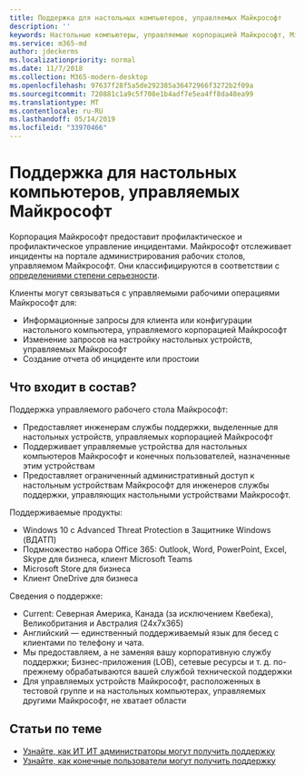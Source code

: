 ```yaml
---
title: Поддержка для настольных компьютеров, управляемых Майкрософт
description: ''
keywords: Настольные компьютеры, управляемые корпорацией Майкрософт, Microsoft 365, служба, документация
ms.service: m365-md
author: jdeckerms
ms.localizationpriority: normal
ms.date: 11/7/2018
ms.collection: M365-modern-desktop
ms.openlocfilehash: 97637f28f5a5de292385a36472966f3272b2f09a
ms.sourcegitcommit: 720881c1a9c5f708e1b4adf7e5ea4ff8da48ea99
ms.translationtype: MT
ms.contentlocale: ru-RU
ms.lasthandoff: 05/14/2019
ms.locfileid: "33970466"
---
```

# <a name="support-for-microsoft-managed-desktop"></a>Поддержка для настольных компьютеров, управляемых Майкрософт

Корпорация Майкрософт предоставит профилактическое и профилактическое управление инцидентами. Майкрософт отслеживает инциденты на портале администрирования рабочих столов, управляемом Майкрософт. Они классифицируются в соответствии с [определениями степени серьезности](../working-with-managed-desktop/admin-support.md#sev).

Клиенты могут связываться с управляемыми рабочими операциями Майкрософт для:
- Информационные запросы для клиента или конфигурации настольного компьютера, управляемого корпорацией Майкрософт
- Изменение запросов на настройку настольных устройств, управляемых Майкрософт
- Создание отчета об инциденте или простоии

## <a name="whats-included"></a>Что входит в состав?

Поддержка управляемого рабочего стола Майкрософт:

- Предоставляет инженерам службы поддержки, выделенные для настольных устройств, управляемых корпорацией Майкрософт
- Поддерживает управляемые устройства для настольных компьютеров Майкрософт и конечных пользователей, назначенные этим устройствам
- Предоставляет ограниченный административный доступ к настольным устройствам Майкрософт для инженеров службы поддержки, управляющих настольными устройствами Майкрософт. 

Поддерживаемые продукты:

- Windows 10 с Advanced Threat Protection в Защитнике Windows (ВДАТП) 
- Подмножество набора Office 365: Outlook, Word, PowerPoint, Excel, Skype для бизнеса, клиент Microsoft Teams 
- Microsoft Store для бизнеса 
- Клиент OneDrive для бизнеса 

Сведения о поддержке:

- Current: Северная Америка, Канада (за исключением Квебека), Великобритания и Австралия (24x7x365) 
- Английский — единственный поддерживаемый язык для бесед с клиентами по телефону и чата. 
- Мы предоставляем, а не заменяя вашу корпоративную службу поддержки; Бизнес-приложения (LOB), сетевые ресурсы и т. д. по-прежнему обрабатываются вашей службой технической поддержки 
- Для управляемых устройств Майкрософт, расположенных в тестовой группе и на настольных компьютерах, управляемых другими Майкрософт, не хватает области 


## <a name="related-topics"></a>Статьи по теме

- [Узнайте, как ИТ ИТ администраторы могут получить поддержку](../working-with-managed-desktop/admin-support.md)
- [Узнайте, как конечные пользователи могут получить поддержку](../working-with-managed-desktop/end-user-support.md)
